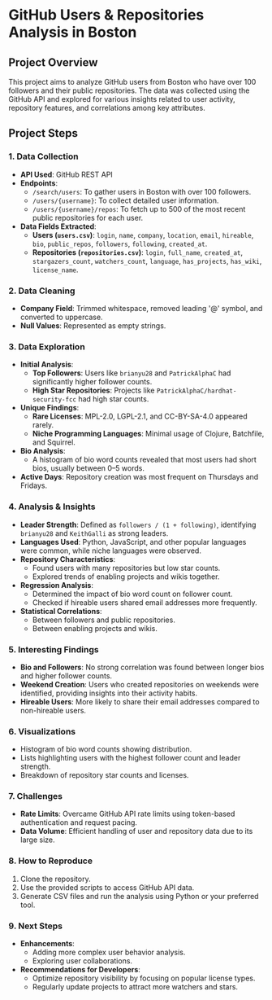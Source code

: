# GitHub Users & Repositories Analysis in Boston

## Project Overview
This project aims to analyze GitHub users from Boston who have over 100 followers and their public repositories. The data was collected using the GitHub API and explored for various insights related to user activity, repository features, and correlations among key attributes.

## Project Steps

### 1. Data Collection
- **API Used**: GitHub REST API
- **Endpoints**:
  - `/search/users`: To gather users in Boston with over 100 followers.
  - `/users/{username}`: To collect detailed user information.
  - `/users/{username}/repos`: To fetch up to 500 of the most recent public repositories for each user.
- **Data Fields Extracted**:
  - **Users (`users.csv`)**: `login`, `name`, `company`, `location`, `email`, `hireable`, `bio`, `public_repos`, `followers`, `following`, `created_at`.
  - **Repositories (`repositories.csv`)**: `login`, `full_name`, `created_at`, `stargazers_count`, `watchers_count`, `language`, `has_projects`, `has_wiki`, `license_name`.

### 2. Data Cleaning
- **Company Field**: Trimmed whitespace, removed leading '@' symbol, and converted to uppercase.
- **Null Values**: Represented as empty strings.

### 3. Data Exploration
- **Initial Analysis**:
  - **Top Followers**: Users like `brianyu28` and `PatrickAlphaC` had significantly higher follower counts.
  - **High Star Repositories**: Projects like `PatrickAlphaC/hardhat-security-fcc` had high star counts.
- **Unique Findings**:
  - **Rare Licenses**: MPL-2.0, LGPL-2.1, and CC-BY-SA-4.0 appeared rarely.
  - **Niche Programming Languages**: Minimal usage of Clojure, Batchfile, and Squirrel.
- **Bio Analysis**:
  - A histogram of bio word counts revealed that most users had short bios, usually between 0–5 words.
- **Active Days**: Repository creation was most frequent on Thursdays and Fridays.

### 4. Analysis & Insights
- **Leader Strength**: Defined as `followers / (1 + following)`, identifying `brianyu28` and `KeithGalli` as strong leaders.
- **Languages Used**: Python, JavaScript, and other popular languages were common, while niche languages were observed.
- **Repository Characteristics**:
  - Found users with many repositories but low star counts.
  - Explored trends of enabling projects and wikis together.
- **Regression Analysis**:
  - Determined the impact of bio word count on follower count.
  - Checked if hireable users shared email addresses more frequently.
- **Statistical Correlations**:
  - Between followers and public repositories.
  - Between enabling projects and wikis.

### 5. Interesting Findings
- **Bio and Followers**: No strong correlation was found between longer bios and higher follower counts.
- **Weekend Creation**: Users who created repositories on weekends were identified, providing insights into their activity habits.
- **Hireable Users**: More likely to share their email addresses compared to non-hireable users.

### 6. Visualizations
- Histogram of bio word counts showing distribution.
- Lists highlighting users with the highest follower count and leader strength.
- Breakdown of repository star counts and licenses.

### 7. Challenges
- **Rate Limits**: Overcame GitHub API rate limits using token-based authentication and request pacing.
- **Data Volume**: Efficient handling of user and repository data due to its large size.

### 8. How to Reproduce
1. Clone the repository.
2. Use the provided scripts to access GitHub API data.
3. Generate CSV files and run the analysis using Python or your preferred tool.

### 9. Next Steps
- **Enhancements**:
  - Adding more complex user behavior analysis.
  - Exploring user collaborations.
- **Recommendations for Developers**:
  - Optimize repository visibility by focusing on popular license types.
  - Regularly update projects to attract more watchers and stars.

